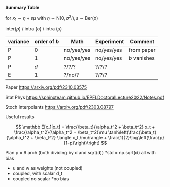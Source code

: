 **Summary Table**

for $x_1\sim \eta + s\mu$ with $\eta\sim \text{N}(0,\sigma^2 I), s \sim \text{Ber}(p)$

inter($p$) / intra ($\sigma$) / intra ($\mu$)

| variance | order of $b$ | Math | Experiment| Comment         |
|----------|------------|------|------|-----------------|
| P       | 0          | no/yes/yes | no/yes/yes  |   from paper    |
| P   | 1          | no/yes/yes | no/yes/yes      |  $b$ vanishes   |
| P   | $d$        | ?/?/?      | ?/?/?       |                 |
| E   | 1          | ?/no/?     | ?/?/?       |         |


Paper
https://arxiv.org/pdf/2310.03575

Stat Phys
https://sphinxteam.github.io/EPFLDoctoralLecture2022/Notes.pdf

Stoch Interpolants
https://arxiv.org/pdf/2303.08797

Useful results

$$
\mathbb E[x_1|x_t] = \frac{\beta_t}{\alpha_t^2 + \beta_t^2} x_t + \frac{\alpha_t^2}{\alpha_t^2 + \beta_t^2}\mu \tanh\left(\frac{\beta_t}{\alpha_t^2 + \beta_t^2} \langle x_t,\mu\rangle + \frac{1}{2}\log\left(\frac{p}{1-p}\right)\right)
$$

Plan
p =.9
arch (both dividing by d and sqrt(d))
*std = np.sqrt(d) all with bias
 * u and w as weights (not coupled)
 * coupled, with scalar d_t
 * coupled no scalar
*no bias
